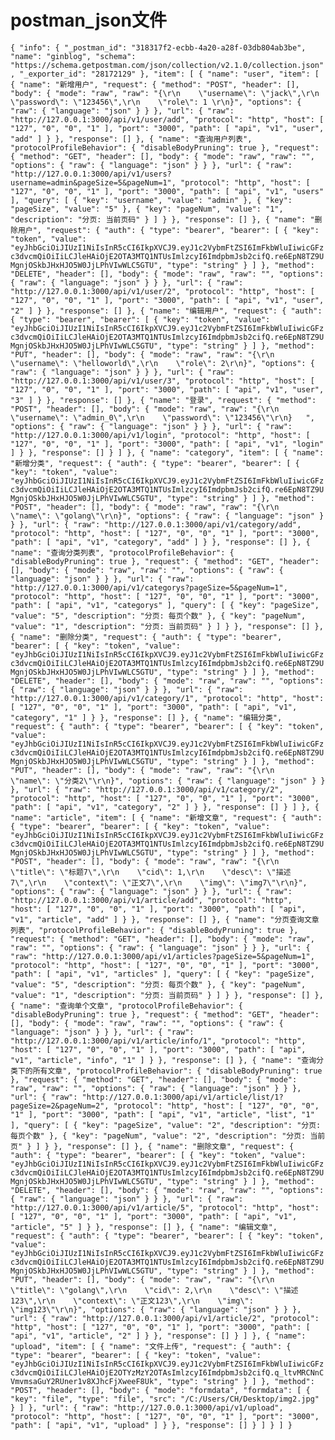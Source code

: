 # postman_json文件
`{
	"info": {
		"_postman_id": "318317f2-ecbb-4a20-a28f-03db804ab3be",
		"name": "ginblog",
		"schema": "https://schema.getpostman.com/json/collection/v2.1.0/collection.json",
		"_exporter_id": "28172129"
	},
	"item": [
		{
			"name": "user",
			"item": [
				{
					"name": "新增用户",
					"request": {
						"method": "POST",
						"header": [],
						"body": {
							"mode": "raw",
							"raw": "{\r\n    \"username\": \"jack\",\r\n    \"password\": \"123456\",\r\n    \"role\": 1 \r\n}",
							"options": {
								"raw": {
									"language": "json"
								}
							}
						},
						"url": {
							"raw": "http://127.0.0.1:3000/api/v1/user/add",
							"protocol": "http",
							"host": [
								"127",
								"0",
								"0",
								"1"
							],
							"port": "3000",
							"path": [
								"api",
								"v1",
								"user",
								"add"
							]
						}
					},
					"response": []
				},
				{
					"name": "查询用户列表",
					"protocolProfileBehavior": {
						"disableBodyPruning": true
					},
					"request": {
						"method": "GET",
						"header": [],
						"body": {
							"mode": "raw",
							"raw": "",
							"options": {
								"raw": {
									"language": "json"
								}
							}
						},
						"url": {
							"raw": "http://127.0.0.1:3000/api/v1/users?username=admin&pageSize=5&pageNum=1",
							"protocol": "http",
							"host": [
								"127",
								"0",
								"0",
								"1"
							],
							"port": "3000",
							"path": [
								"api",
								"v1",
								"users"
							],
							"query": [
								{
									"key": "username",
									"value": "admin"
								},
								{
									"key": "pageSize",
									"value": "5"
								},
								{
									"key": "pageNum",
									"value": "1",
									"description": "分页: 当前页码"
								}
							]
						}
					},
					"response": []
				},
				{
					"name": "删除用户",
					"request": {
						"auth": {
							"type": "bearer",
							"bearer": [
								{
									"key": "token",
									"value": "eyJhbGciOiJIUzI1NiIsInR5cCI6IkpXVCJ9.eyJ1c2VybmFtZSI6ImFkbWluIiwicGFzc3dvcmQiOiIiLCJleHAiOjE2OTA3MTQ1NTUsImlzcyI6ImdpbmJsb2cifQ.re6EpN8TZ9UMgnjOSkbJHxHJO5W0JjLPhVIwWLC5GTU",
									"type": "string"
								}
							]
						},
						"method": "DELETE",
						"header": [],
						"body": {
							"mode": "raw",
							"raw": "",
							"options": {
								"raw": {
									"language": "json"
								}
							}
						},
						"url": {
							"raw": "http://127.0.0.1:3000/api/v1/user/2",
							"protocol": "http",
							"host": [
								"127",
								"0",
								"0",
								"1"
							],
							"port": "3000",
							"path": [
								"api",
								"v1",
								"user",
								"2"
							]
						}
					},
					"response": []
				},
				{
					"name": "编辑用户",
					"request": {
						"auth": {
							"type": "bearer",
							"bearer": [
								{
									"key": "token",
									"value": "eyJhbGciOiJIUzI1NiIsInR5cCI6IkpXVCJ9.eyJ1c2VybmFtZSI6ImFkbWluIiwicGFzc3dvcmQiOiIiLCJleHAiOjE2OTA3MTQ1NTUsImlzcyI6ImdpbmJsb2cifQ.re6EpN8TZ9UMgnjOSkbJHxHJO5W0JjLPhVIwWLC5GTU",
									"type": "string"
								}
							]
						},
						"method": "PUT",
						"header": [],
						"body": {
							"mode": "raw",
							"raw": "{\r\n    \"username\": \"helloworld\",\r\n    \"role\": 2\r\n}",
							"options": {
								"raw": {
									"language": "json"
								}
							}
						},
						"url": {
							"raw": "http://127.0.0.1:3000/api/v1/user/3",
							"protocol": "http",
							"host": [
								"127",
								"0",
								"0",
								"1"
							],
							"port": "3000",
							"path": [
								"api",
								"v1",
								"user",
								"3"
							]
						}
					},
					"response": []
				},
				{
					"name": "登录",
					"request": {
						"method": "POST",
						"header": [],
						"body": {
							"mode": "raw",
							"raw": "{\r\n    \"username\": \"admin_0\",\r\n    \"password\": \"123456\"\r\n}   ",
							"options": {
								"raw": {
									"language": "json"
								}
							}
						},
						"url": {
							"raw": "http://127.0.0.1:3000/api/v1/login",
							"protocol": "http",
							"host": [
								"127",
								"0",
								"0",
								"1"
							],
							"port": "3000",
							"path": [
								"api",
								"v1",
								"login"
							]
						}
					},
					"response": []
				}
			]
		},
		{
			"name": "category",
			"item": [
				{
					"name": "新增分类",
					"request": {
						"auth": {
							"type": "bearer",
							"bearer": [
								{
									"key": "token",
									"value": "eyJhbGciOiJIUzI1NiIsInR5cCI6IkpXVCJ9.eyJ1c2VybmFtZSI6ImFkbWluIiwicGFzc3dvcmQiOiIiLCJleHAiOjE2OTA3MTQ1NTUsImlzcyI6ImdpbmJsb2cifQ.re6EpN8TZ9UMgnjOSkbJHxHJO5W0JjLPhVIwWLC5GTU",
									"type": "string"
								}
							]
						},
						"method": "POST",
						"header": [],
						"body": {
							"mode": "raw",
							"raw": "{\r\n    \"name\": \"golang\"\r\n}",
							"options": {
								"raw": {
									"language": "json"
								}
							}
						},
						"url": {
							"raw": "http://127.0.0.1:3000/api/v1/category/add",
							"protocol": "http",
							"host": [
								"127",
								"0",
								"0",
								"1"
							],
							"port": "3000",
							"path": [
								"api",
								"v1",
								"category",
								"add"
							]
						}
					},
					"response": []
				},
				{
					"name": "查询分类列表",
					"protocolProfileBehavior": {
						"disableBodyPruning": true
					},
					"request": {
						"method": "GET",
						"header": [],
						"body": {
							"mode": "raw",
							"raw": "",
							"options": {
								"raw": {
									"language": "json"
								}
							}
						},
						"url": {
							"raw": "http://127.0.0.1:3000/api/v1/categorys?pageSize=5&pageNum=1",
							"protocol": "http",
							"host": [
								"127",
								"0",
								"0",
								"1"
							],
							"port": "3000",
							"path": [
								"api",
								"v1",
								"categorys"
							],
							"query": [
								{
									"key": "pageSize",
									"value": "5",
									"description": "分页: 每页个数"
								},
								{
									"key": "pageNum",
									"value": "1",
									"description": "分页: 当前页码"
								}
							]
						}
					},
					"response": []
				},
				{
					"name": "删除分类",
					"request": {
						"auth": {
							"type": "bearer",
							"bearer": [
								{
									"key": "token",
									"value": "eyJhbGciOiJIUzI1NiIsInR5cCI6IkpXVCJ9.eyJ1c2VybmFtZSI6ImFkbWluIiwicGFzc3dvcmQiOiIiLCJleHAiOjE2OTA3MTQ1NTUsImlzcyI6ImdpbmJsb2cifQ.re6EpN8TZ9UMgnjOSkbJHxHJO5W0JjLPhVIwWLC5GTU",
									"type": "string"
								}
							]
						},
						"method": "DELETE",
						"header": [],
						"body": {
							"mode": "raw",
							"raw": "",
							"options": {
								"raw": {
									"language": "json"
								}
							}
						},
						"url": {
							"raw": "http://127.0.0.1:3000/api/v1/category/1",
							"protocol": "http",
							"host": [
								"127",
								"0",
								"0",
								"1"
							],
							"port": "3000",
							"path": [
								"api",
								"v1",
								"category",
								"1"
							]
						}
					},
					"response": []
				},
				{
					"name": "编辑分类",
					"request": {
						"auth": {
							"type": "bearer",
							"bearer": [
								{
									"key": "token",
									"value": "eyJhbGciOiJIUzI1NiIsInR5cCI6IkpXVCJ9.eyJ1c2VybmFtZSI6ImFkbWluIiwicGFzc3dvcmQiOiIiLCJleHAiOjE2OTA3MTQ1NTUsImlzcyI6ImdpbmJsb2cifQ.re6EpN8TZ9UMgnjOSkbJHxHJO5W0JjLPhVIwWLC5GTU",
									"type": "string"
								}
							]
						},
						"method": "PUT",
						"header": [],
						"body": {
							"mode": "raw",
							"raw": "{\r\n    \"name\": \"分类2\"\r\n}",
							"options": {
								"raw": {
									"language": "json"
								}
							}
						},
						"url": {
							"raw": "http://127.0.0.1:3000/api/v1/category/2",
							"protocol": "http",
							"host": [
								"127",
								"0",
								"0",
								"1"
							],
							"port": "3000",
							"path": [
								"api",
								"v1",
								"category",
								"2"
							]
						}
					},
					"response": []
				}
			]
		},
		{
			"name": "article",
			"item": [
				{
					"name": "新增文章",
					"request": {
						"auth": {
							"type": "bearer",
							"bearer": [
								{
									"key": "token",
									"value": "eyJhbGciOiJIUzI1NiIsInR5cCI6IkpXVCJ9.eyJ1c2VybmFtZSI6ImFkbWluIiwicGFzc3dvcmQiOiIiLCJleHAiOjE2OTA3MTQ1NTUsImlzcyI6ImdpbmJsb2cifQ.re6EpN8TZ9UMgnjOSkbJHxHJO5W0JjLPhVIwWLC5GTU",
									"type": "string"
								}
							]
						},
						"method": "POST",
						"header": [],
						"body": {
							"mode": "raw",
							"raw": "{\r\n    \"title\": \"标题7\",\r\n    \"cid\": 1,\r\n    \"desc\": \"描述7\",\r\n    \"context\": \"正文7\",\r\n    \"img\": \"img7\"\r\n}",
							"options": {
								"raw": {
									"language": "json"
								}
							}
						},
						"url": {
							"raw": "http://127.0.0.1:3000/api/v1/article/add",
							"protocol": "http",
							"host": [
								"127",
								"0",
								"0",
								"1"
							],
							"port": "3000",
							"path": [
								"api",
								"v1",
								"article",
								"add"
							]
						}
					},
					"response": []
				},
				{
					"name": "分页查询文章列表",
					"protocolProfileBehavior": {
						"disableBodyPruning": true
					},
					"request": {
						"method": "GET",
						"header": [],
						"body": {
							"mode": "raw",
							"raw": "",
							"options": {
								"raw": {
									"language": "json"
								}
							}
						},
						"url": {
							"raw": "http://127.0.0.1:3000/api/v1/articles?pageSize=5&pageNum=1",
							"protocol": "http",
							"host": [
								"127",
								"0",
								"0",
								"1"
							],
							"port": "3000",
							"path": [
								"api",
								"v1",
								"articles"
							],
							"query": [
								{
									"key": "pageSize",
									"value": "5",
									"description": "分页: 每页个数"
								},
								{
									"key": "pageNum",
									"value": "1",
									"description": "分页: 当前页码"
								}
							]
						}
					},
					"response": []
				},
				{
					"name": "查询单个文章",
					"protocolProfileBehavior": {
						"disableBodyPruning": true
					},
					"request": {
						"method": "GET",
						"header": [],
						"body": {
							"mode": "raw",
							"raw": "",
							"options": {
								"raw": {
									"language": "json"
								}
							}
						},
						"url": {
							"raw": "http://127.0.0.1:3000/api/v1/article/info/1",
							"protocol": "http",
							"host": [
								"127",
								"0",
								"0",
								"1"
							],
							"port": "3000",
							"path": [
								"api",
								"v1",
								"article",
								"info",
								"1"
							]
						}
					},
					"response": []
				},
				{
					"name": "查询分类下的所有文章",
					"protocolProfileBehavior": {
						"disableBodyPruning": true
					},
					"request": {
						"method": "GET",
						"header": [],
						"body": {
							"mode": "raw",
							"raw": "",
							"options": {
								"raw": {
									"language": "json"
								}
							}
						},
						"url": {
							"raw": "http://127.0.0.1:3000/api/v1/article/list/1?pageSize=2&pageNum=2",
							"protocol": "http",
							"host": [
								"127",
								"0",
								"0",
								"1"
							],
							"port": "3000",
							"path": [
								"api",
								"v1",
								"article",
								"list",
								"1"
							],
							"query": [
								{
									"key": "pageSize",
									"value": "2",
									"description": "分页: 每页个数"
								},
								{
									"key": "pageNum",
									"value": "2",
									"description": "分页: 当前页"
								}
							]
						}
					},
					"response": []
				},
				{
					"name": "删除文章",
					"request": {
						"auth": {
							"type": "bearer",
							"bearer": [
								{
									"key": "token",
									"value": "eyJhbGciOiJIUzI1NiIsInR5cCI6IkpXVCJ9.eyJ1c2VybmFtZSI6ImFkbWluIiwicGFzc3dvcmQiOiIiLCJleHAiOjE2OTA3MTQ1NTUsImlzcyI6ImdpbmJsb2cifQ.re6EpN8TZ9UMgnjOSkbJHxHJO5W0JjLPhVIwWLC5GTU",
									"type": "string"
								}
							]
						},
						"method": "DELETE",
						"header": [],
						"body": {
							"mode": "raw",
							"raw": "",
							"options": {
								"raw": {
									"language": "json"
								}
							}
						},
						"url": {
							"raw": "http://127.0.0.1:3000/api/v1/article/5",
							"protocol": "http",
							"host": [
								"127",
								"0",
								"0",
								"1"
							],
							"port": "3000",
							"path": [
								"api",
								"v1",
								"article",
								"5"
							]
						}
					},
					"response": []
				},
				{
					"name": "编辑文章",
					"request": {
						"auth": {
							"type": "bearer",
							"bearer": [
								{
									"key": "token",
									"value": "eyJhbGciOiJIUzI1NiIsInR5cCI6IkpXVCJ9.eyJ1c2VybmFtZSI6ImFkbWluIiwicGFzc3dvcmQiOiIiLCJleHAiOjE2OTA3MTQ1NTUsImlzcyI6ImdpbmJsb2cifQ.re6EpN8TZ9UMgnjOSkbJHxHJO5W0JjLPhVIwWLC5GTU",
									"type": "string"
								}
							]
						},
						"method": "PUT",
						"header": [],
						"body": {
							"mode": "raw",
							"raw": "{\r\n    \"title\": \"golang\",\r\n    \"cid\": 2,\r\n    \"desc\": \"描述123\",\r\n    \"context\": \"正文123\",\r\n    \"img\": \"img123\"\r\n}",
							"options": {
								"raw": {
									"language": "json"
								}
							}
						},
						"url": {
							"raw": "http://127.0.0.1:3000/api/v1/article/2",
							"protocol": "http",
							"host": [
								"127",
								"0",
								"0",
								"1"
							],
							"port": "3000",
							"path": [
								"api",
								"v1",
								"article",
								"2"
							]
						}
					},
					"response": []
				}
			]
		},
		{
			"name": "upload",
			"item": [
				{
					"name": "文件上传",
					"request": {
						"auth": {
							"type": "bearer",
							"bearer": [
								{
									"key": "token",
									"value": "eyJhbGciOiJIUzI1NiIsInR5cCI6IkpXVCJ9.eyJ1c2VybmFtZSI6ImFkbWluIiwicGFzc3dvcmQiOiIiLCJleHAiOjE2OTYzMzY2OTAsImlzcyI6ImdpbmJsb2cifQ.q_ltvMRCNnCVmvmsaGuY2RUner1v8XJhcFjXweeF8Uk",
									"type": "string"
								}
							]
						},
						"method": "POST",
						"header": [],
						"body": {
							"mode": "formdata",
							"formdata": [
								{
									"key": "file",
									"type": "file",
									"src": "/C:/Users/CH/Desktop/img2.jpg"
								}
							]
						},
						"url": {
							"raw": "http://127.0.0.1:3000/api/v1/upload",
							"protocol": "http",
							"host": [
								"127",
								"0",
								"0",
								"1"
							],
							"port": "3000",
							"path": [
								"api",
								"v1",
								"upload"
							]
						}
					},
					"response": []
				}
			]
		}
	]
}`
